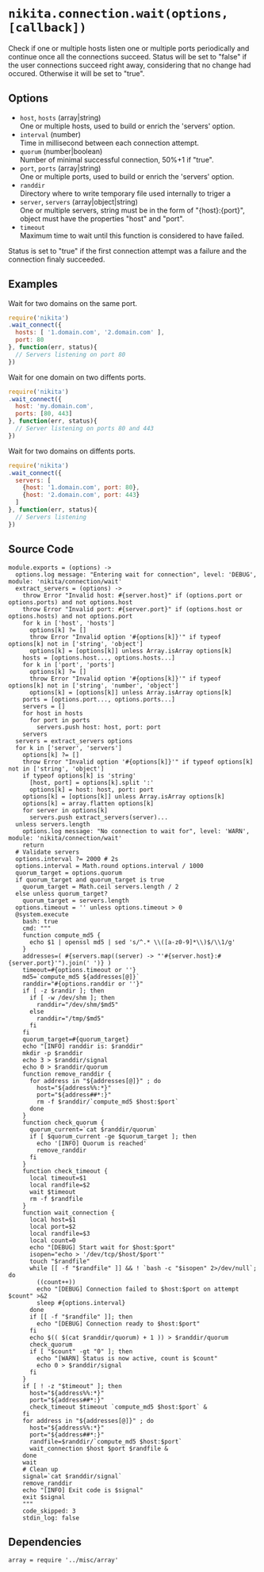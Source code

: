 
# `nikita.connection.wait(options, [callback])`

Check if one or multiple hosts listen one or multiple ports periodically and
continue once all the connections succeed. Status will be set to "false" if the
user connections succeed right away, considering that no change had occured.
Otherwise it will be set to "true".   

## Options

* `host`, `hosts` (array|string)  
  One or multiple hosts, used to build or enrich the 'servers' option.
* `interval` (number)  
  Time in millisecond between each connection attempt.
* `quorum` (number|boolean)  
  Number of minimal successful connection, 50%+1 if "true".    
* `port`, `ports` (array|string)  
  One or multiple ports, used to build or enrich the 'servers' option.
* `randdir`   
  Directory where to write temporary file used internally to triger a 
* `server`, `servers` (array|object|string)  
  One or multiple servers, string must be in the form of "{host}:{port}",
  object must have the properties "host" and "port".
* `timeout`   
  Maximum time to wait until this function is considered to have failed.

Status is set to "true" if the first connection attempt was a failure and the 
connection finaly succeeded.

## Examples

Wait for two domains on the same port.

```js
require('nikita')
.wait_connect({
  hosts: [ '1.domain.com', '2.domain.com' ],
  port: 80
}, function(err, status){
  // Servers listening on port 80
})
```

Wait for one domain on two diffents ports.

```js
require('nikita')
.wait_connect({
  host: 'my.domain.com',
  ports: [80, 443]
}, function(err, status){
  // Server listening on ports 80 and 443
})
```

Wait for two domains on diffents ports.

```js
require('nikita')
.wait_connect({
  servers: [
    {host: '1.domain.com', port: 80},
    {host: '2.domain.com', port: 443}
  ]
}, function(err, status){
  // Servers listening
})
```

## Source Code

    module.exports = (options) ->
      options.log message: "Entering wait for connection", level: 'DEBUG', module: 'nikita/connection/wait'
      extract_servers = (options) ->
        throw Error "Invalid host: #{server.host}" if (options.port or options.ports) and not options.host
        throw Error "Invalid port: #{server.port}" if (options.host or options.hosts) and not options.port
        for k in ['host', 'hosts']
          options[k] ?= []
          throw Error "Invalid option '#{options[k]}'" if typeof options[k] not in ['string', 'object']
          options[k] = [options[k]] unless Array.isArray options[k]
        hosts = [options.host..., options.hosts...]
        for k in ['port', 'ports']
          options[k] ?= []
          throw Error "Invalid option '#{options[k]}'" if typeof options[k] not in ['string', 'number', 'object']
          options[k] = [options[k]] unless Array.isArray options[k]
        ports = [options.port..., options.ports...]
        servers = []
        for host in hosts
          for port in ports
            servers.push host: host, port: port
        servers
      servers = extract_servers options
      for k in ['server', 'servers']
        options[k] ?= []
        throw Error "Invalid option '#{options[k]}'" if typeof options[k] not in ['string', 'object']
        if typeof options[k] is 'string'
          [host, port] = options[k].split ':'
          options[k] = host: host, port: port
        options[k] = [options[k]] unless Array.isArray options[k]
        options[k] = array.flatten options[k]
        for server in options[k]
          servers.push extract_servers(server)...
      unless servers.length
        options.log message: "No connection to wait for", level: 'WARN', module: 'nikita/connection/wait'
        return 
      # Validate servers
      options.interval ?= 2000 # 2s
      options.interval = Math.round options.interval / 1000
      quorum_target = options.quorum
      if quorum_target and quorum_target is true  
        quorum_target = Math.ceil servers.length / 2
      else unless quorum_target?
        quorum_target = servers.length
      options.timeout = '' unless options.timeout > 0
      @system.execute
        bash: true
        cmd: """
        function compute_md5 {
          echo $1 | openssl md5 | sed 's/^.* \\([a-z0-9]*\\)$/\\1/g'
        }
        addresses=( #{servers.map((server) -> "'#{server.host}:#{server.port}'").join(' ')} )
        timeout=#{options.timeout or ''}
        md5=`compute_md5 ${addresses[@]}`
        randdir="#{options.randdir or ''}"
        if [ -z $randir ]; then
          if [ -w /dev/shm ]; then
            randdir="/dev/shm/$md5"
          else
            randdir="/tmp/$md5"
          fi
        fi
        quorum_target=#{quorum_target}
        echo "[INFO] randdir is: $randdir"
        mkdir -p $randdir
        echo 3 > $randdir/signal
        echo 0 > $randdir/quorum
        function remove_randdir {
          for address in "${addresses[@]}" ; do
            host="${address%%:*}"
            port="${address##*:}"
            rm -f $randdir/`compute_md5 $host:$port`
          done
        }
        function check_quorum {
          quorum_current=`cat $randdir/quorum`
          if [ $quorum_current -ge $quorum_target ]; then
            echo '[INFO] Quorum is reached'
            remove_randdir
          fi
        }
        function check_timeout {
          local timeout=$1
          local randfile=$2
          wait $timeout
          rm -f $randfile
        }
        function wait_connection {
          local host=$1
          local port=$2
          local randfile=$3
          local count=0
          echo "[DEBUG] Start wait for $host:$port"
          isopen="echo > '/dev/tcp/$host/$port'"
          touch "$randfile"
          while [[ -f "$randfile" ]] && ! `bash -c "$isopen" 2>/dev/null`; do
            ((count++))
            echo "[DEBUG] Connection failed to $host:$port on attempt $count" >&2
            sleep #{options.interval}
          done
          if [[ -f "$randfile" ]]; then
            echo "[DEBUG] Connection ready to $host:$port"
          fi
          echo $(( $(cat $randdir/quorum) + 1 )) > $randdir/quorum
          check_quorum
          if [ "$count" -gt "0" ]; then
            echo "[WARN] Status is now active, count is $count"
            echo 0 > $randdir/signal
          fi
        }
        if [ ! -z "$timeout" ]; then
          host="${address%%:*}"
          port="${address##*:}"
          check_timeout $timeout `compute_md5 $host:$port` &
        fi
        for address in "${addresses[@]}" ; do
          host="${address%%:*}"
          port="${address##*:}"
          randfile=$randdir/`compute_md5 $host:$port`
          wait_connection $host $port $randfile &
        done
        wait
        # Clean up
        signal=`cat $randdir/signal`
        remove_randdir
        echo "[INFO] Exit code is $signal"
        exit $signal
        """
        code_skipped: 3
        stdin_log: false

## Dependencies

    array = require '../misc/array'

